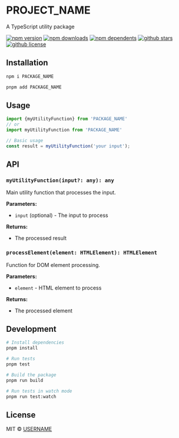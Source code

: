 # PROJECT_NAME

A TypeScript utility package

[![npm version](https://badgen.net/npm/v/PACKAGE_NAME?icon=npm)](https://www.npmjs.com/package/PACKAGE_NAME)
[![npm downloads](https://badgen.net/npm/dm/PACKAGE_NAME?icon=npm)](https://www.npmjs.com/package/PACKAGE_NAME)
[![npm dependents](https://badgen.net/npm/dependents/PACKAGE_NAME?icon=npm)](https://www.npmjs.com/package/PACKAGE_NAME)
[![github stars](https://badgen.net/github/stars/USERNAME/PROJECT_NAME?icon=github)](https://github.com/USERNAME/PROJECT_NAME/)
[![github license](https://badgen.net/github/license/USERNAME/PROJECT_NAME?icon=github)](https://github.com/USERNAME/PROJECT_NAME/blob/main/LICENSE)

## Installation

```bash
npm i PACKAGE_NAME
```

```bash
pnpm add PACKAGE_NAME
```

## Usage

```typescript
import {myUtilityFunction} from 'PACKAGE_NAME'
// or
import myUtilityFunction from 'PACKAGE_NAME'

// Basic usage
const result = myUtilityFunction('your input');
```

## API

### `myUtilityFunction(input?: any): any`

Main utility function that processes the input.

**Parameters:**

- `input` (optional) - The input to process

**Returns:**

- The processed result

### `processElement(element: HTMLElement): HTMLElement`

Function for DOM element processing.

**Parameters:**

- `element` - HTML element to process

**Returns:**

- The processed element

## Development

```bash
# Install dependencies
pnpm install

# Run tests
pnpm test

# Build the package
pnpm run build

# Run tests in watch mode
pnpm run test:watch
```

## License

MIT © [USERNAME](https://github.com/USERNAME)

